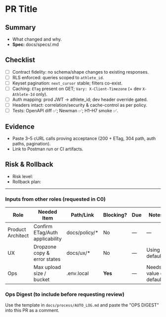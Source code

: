 # PR Title

## Summary
- What changed and why.
- **Spec:** docs/specs/<feature>.md

## Checklist
- [ ] Contract fidelity: no schema/shape changes to existing responses.
- [ ] RLS enforced: queries scoped to `athlete_id`.
- [ ] Keyset pagination: `next_cursor` stable; filters co-exist.
- [ ] Caching: `ETag` present on GET; `Vary: X-Client-Timezone` (+ dev `X-Athlete-Id` only).
- [ ] Auth mapping: prod JWT → athlete_id; dev header override gated.
- [ ] Headers intact: correlation/security & cache-control as per policy.
- [ ] Tests: OpenAPI diff ✅; Newman ✅; H1–H7 smoke ✅.

## Evidence
- Paste 3–5 cURL calls proving acceptance (200 + ETag, 304 path, auth paths, pagination).
- Link to Postman run or CI artifacts.

## Risk & Rollback
- Risk level:
- Rollback plan:

---

### Inputs from other roles (requested in C0)
| Role | Needed Item | Path/Link | Blocking? | Due | Notes |
|------|-------------|-----------|-----------|-----|-------|
| Product Architect | Confirm ETag/Auth applicability | docs/policy/* | No | — | — |
| UX | Dropzone copy & error states | docs/ux/* | No | — | Using defaults |
| Ops | Max upload size / bucket | .env.local | **Yes** | — | Needs value or default |

### Ops Digest (to include before requesting review)
Use the template in `docs/process/AUTO_LOG.md` and paste the "OPS DIGEST" into this PR as a comment.